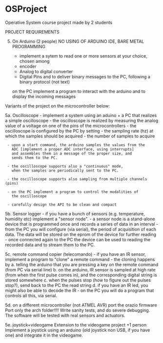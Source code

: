 # OSProject
Operative System course project made by 2 students


PROJECT REQUIREMENTS

5. On Arduino (2 people)
   NO USING OF ARDUINO IDE, BARE METAL PROGRAMMING
     - implement a sytem to read one or more sensors at your choice,
     chosen among
     - encoder
     - Analog to digital converter
     - Digital Pins
     and to deliver binary  messages to the PC, following
     a binary protocol (not text)

    on the PC implement a program to interact with the arduino
     and to display the incoming messages


  Variants of the project on the microcontroller below:
  
  5a. Oscilloscope
     - implement a system using an aduino + a PC that realizes a simple
       oscilloscope
     - the oscilloscope is realized by measuring the analog value of
       a voltage on one of the pins of the microcontrollers
     - the oscilloscope is configured by the PC by setting
       - the sampling rate (hz) at which the samples should be acquired
       - the number of samples to acquire

     - upon a start command, the arduino samples the values from the
       ADC [implement a proper ADC interface, using interrupts]
       and assembles them in a message of the proper size, and
       sends them to the PC.

     - the oscilloscope supports also a "continuous" mode,
       when the samples are periodically sent to the PC.

     - the oscilloscope supports also sampling from multiple channels (pins)

     - on the PC implement a program to control the modalities of
       the oscilloscope

     - carefully design the API to be clean and compact

  5b. Sensor logger
     - if you have a bunch of sensors (e.g. temperature, humidity etc)
       implement a "sensor node".
     - a sensor node is a stand-alone device that is programmed once
       and records a series of data in an interval
     - from the PC you will configure (via serial),
       the period of acquisition of each data.
       The data will be stored on the eprom of the device for further reading
     - once connected again to the PC the device can be used to reading the
       recorded data and to stream them to the PC.

   5c. remote command copier (telecomando)
     - if you have an IR sensor, implement a program to
       "clone" a remote command
     - the cloning happens by
       a. telling the arduino that you are pressing a key on the remote command
          (from PC via serial line)
       b. on the arduino, IR sensor is sampled at high rate
          (from when the first pulse comes in), and the corresponding digital string is stored somewhere
       c. when the pulses stop (how to figure out the pulses stop?),
          send back to the PC the read string
       d. if you have an IR led, you might also be able to decode the IR
      - on the PC you will do a program that controls all this, via serial.

   5d. on a different microcontroller (not ATMEL AVR) port the orazio firmware
       Port only the arch folder!!!!
       Write sanity tests, and do severe debugging.
       The software will be tested with real sensors and actuators.

   5e. joystick+videogame
       Extension to the videogame project +1 person
       Implement a joystick using an arduino (old joystick non USB, if you have one)
       and integrate it in the videogame.
